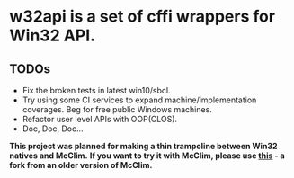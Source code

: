 # w32api is a set of cffi wrappers for Win32 API.

## TODOs 
- Fix the broken tests in latest win10/sbcl.
- Try using some CI services to expand machine/implementation coverages. Beg for free public Windows machines.
- Refactor user level APIs with OOP(CLOS). 
- Doc, Doc, Doc...

**This project was planned for making a thin trampoline between Win32 natives and McClim.**
**If you want to try it with McClim, please use [this](https://github.com/onixie/mcclim-old) - a fork from an older version of McClim.**
